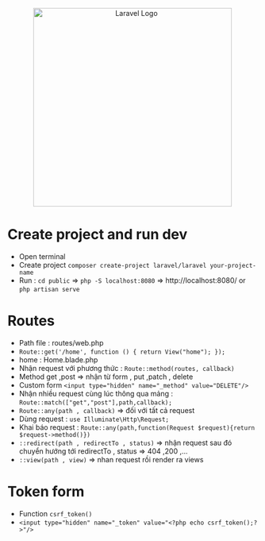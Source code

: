 <p align="center"><a href="https://laravel.com" target="_blank"><img src="https://raw.githubusercontent.com/laravel/art/master/logo-lockup/5%20SVG/2%20CMYK/1%20Full%20Color/laravel-logolockup-cmyk-red.svg" width="400" alt="Laravel Logo"></a></p>

# Create project and run dev

-   Open terminal
-   Create project `composer create-project laravel/laravel your-project-name`
-   Run : `cd public` => `php -S localhost:8080` => http://localhost:8080/ or `php artisan serve`

# Routes

-   Path file : routes/web.php
-   `Route::get('/home', function () {
    return View("home");
});`
-   home : Home.blade.php
-   Nhận request với phương thức : 
`Route::method(routes, callback)`
- Method get ,post => nhận từ form , put ,patch , delete
- Custom form `<input type="hidden" name="_method" value="DELETE"/>`
-   Nhận nhiều request cùng lúc thông qua mảng : 
`Route::match(["get","post"],path,callback);`
- `Route::any(path , callback)` => đối với tất cả request
- Dùng request : `use Illuminate\Http\Request;`
- Khai báo request : `Route::any(path,function(Request $request){return $request->method()})`
- `::redirect(path , redirectTo , status)` => nhận request sau đó chuyển hướng tới redirectTo , status => 404 ,200 ,...
- `::view(path , view)` => nhan request rồi render ra views
# Token form
- Function `csrf_token()`
- `<input type="hidden" name="_token" value="<?php echo csrf_token();?>"/>`